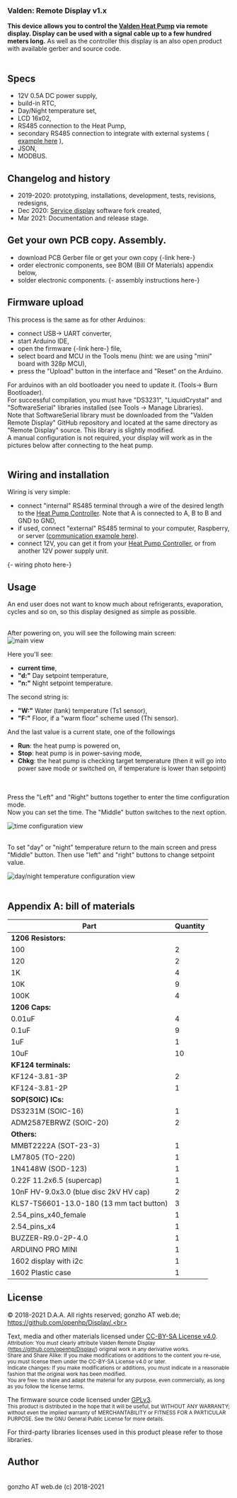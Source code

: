 ### Valden: Remote Display v1.x
<b>  This device allows you to control the [Valden Heat Pump](https://github.com/openhp/HeatPumpController/) via remote display. Display can be used with a signal cable up to a few hundred meters long.</b> As well as the controller this display is an also open product with available gerber and source code.<br><br>
## Specs
- 12V 0.5A DC power supply,
- build-in RTC,
- Day/Night temperature set,
- LCD 16x02,
- RS485 connection to the Heat Pump,
- secondary RS485 connection to integrate with external systems ( [example here](https://github.com/openhp/HP-integration-example/) ),
- JSON,
- MODBUS.

## Changelog and history
- 2019-2020: prototyping, installations, development, tests, revisions, redesigns,
- Dec 2020: [Service display](https://github.com/openhp/ServiceDisplay/) software fork created,
- Mar 2021: Documentation and release stage.

## Get your own PCB copy. Assembly.
- download PCB Gerber file or get your own copy {-link here-}
- order electronic components, see BOM (Bill Of Materials) appendix below,
- solder electronic components. {- assembly instructions here-}

## Firmware upload
This process is the same as for other Arduinos:
- connect USB-> UART converter,
- start Arduino IDE,
- open the firmware {-link here-} file,
- select board and MCU in the Tools menu (hint: we are using "mini" board with 328p MCU),
- press the "Upload" button in the interface and "Reset" on the Arduino.

For arduinos with an old bootloader you need to update it. (Tools-> Burn Bootloader).<br>
For successful compilation, you must have "DS3231", "LiquidCrystal" and "SoftwareSerial" libraries installed (see Tools -> Manage Libraries).<br>
Note that SoftwareSerial library must be downloaded from the "Valden Remote Display" GitHub repository and located at the same directory as "Remote Display" source. This library is slightly modified.<br>
A manual configuration is not required, your display will work as in the pictures below after connecting to the heat pump.<br><br>


## Wiring and installation
Wiring is very simple:<br>
- connect "internal" RS485 terminal through a wire of the desired length to the [Heat Pump Controller](https://github.com/openhp/HeatPumpController/). Note that A is connected to A, B to B and GND to GND,
- if used, connect "external" RS485 terminal to your computer, Raspberry, or server ([communication example here](https://github.com/openhp/HP-integration-example)).
- connect 12V, you can get it from your [Heat Pump Controller](https://github.com/openhp/HeatPumpController/), or from another 12V power supply unit.

{- wiring photo here-}<br>

## Usage
An end user does not want to know much about refrigerants, evaporation, cycles and so on, so this display designed as simple as possible.<br><br>

After powering on, you will see the following main screen:<br>
![main view](./m_display_main.jpg)<br>

Here you'll see:
- **current time**,
- **"d:"** Day setpoint temperature,
- **"n:"** Night setpoint temperature.

The second string is:
- **"W:"** Water (tank) temperature (Ts1 sensor),
- **"F:"** Floor, if a "warm floor" scheme used (Thi sensor).

And the last value is a current state, one of the followings
- **Run**: the heat pump is powered on,
- **Stop**: heat pump is in power-saving mode,
- **Chkg**: the heat pump is checking target temperature (then it will go into power save mode or switched on, if temperature is lower than setpoint)

<br><br>
Press the "Left" and "Right" buttons together to enter the time configuration mode.<br>
Now you can set the time. The "Middle" button switches to the next option.<br>

![time configuration view](./m_display_timeconf.jpg)<br><br>

To set "day" or "night" temperature return to the main screen and press "Middle" button. Then use "left" and "right" buttons to change setpoint value.<br>

![day/night temperature configuration view](./m_display_t_conf.jpg)<br><br>

## Appendix A: bill of materials
| Part | Quantity |
| ------------- | ------------- |
| **1206 Resistors:**    ||
| 100      | 2 |
| 120      | 2 |
| 1K       | 4 |
| 10K      | 9 |
| 100K     | 4 |
| **1206 Caps:**    ||
| 0.01uF      | 4 |
| 0.1uF       | 9 |
| 1uF         | 1 |
| 10uF        | 10 |
| **KF124 terminals:** ||
| KF124-3.81-3P     | 2 |
| KF124-3.81-2P     | 1 |
| **SOP(SOIC) ICs:**    ||
| DS3231M     (SOIC-16)     | 1 |
| ADM2587EBRWZ (SOIC-20)    | 2 |
| **Others:**    |                |   
| MMBT2222A (SOT-23-3)    | 1 |
| LM7805 (TO-220)         | 1 |
| 1N4148W (SOD-123)       | 1 |
| 0.22F  11.2x6.5 (supercap)    | 1 |
| 10nF HV-9.0x3.0 (blue disc 2kV HV cap)    | 2    |
| KLS7-TS6601-13.0-180 (13 mm tact button)    | 3    |
| 2.54_pins_x40_female          | 1 |
| 2.54_pins_x4                  | 1 |
| BUZZER-R9.0-2P-4.0                     | 1    |
| ARDUINO PRO MINI              | 1 |
| 1602 display with i2c         | 1 |
| 1602 Plastic case             | 1 |

## License
© 2018-2021 D.A.A. All rights reserved; gonzho AT web.de; https://github.com/openhp/Display/.<br>

Text, media and other materials licensed under [CC-BY-SA License v4.0](https://creativecommons.org/licenses/by-sa/4.0/).<br>
<sub>Attribution: You must clearly attribute Valden Remote Display (https://github.com/openhp/Display/) original work in any derivative works.<br>
Share and Share Alike: If you make modifications or additions to the content you re-use, you must license them under the CC-BY-SA License v4.0 or later.<br>
Indicate changes: If you make modifications or additions, you must indicate in a reasonable fashion that the original work has been modified.<br>
You are free: to share and adapt the material for any purpose, even commercially, as long as you follow the license terms.</sub><br>

The firmware source code licensed under [GPLv3](https://www.gnu.org/licenses/gpl-3.0.en.html). <br>
<sub>This product is distributed in the hope that it will be useful,	but WITHOUT ANY WARRANTY; without even the implied warranty of MERCHANTABILITY or FITNESS FOR A PARTICULAR PURPOSE. See the GNU General Public License for more details.</sub><br>

For third-party libraries licenses used in this product please refer to those libraries.<br>

## Author
<br>
gonzho АТ web.de (c) 2018-2021<br>
